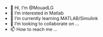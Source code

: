 - 👋 Hi, I’m @MouadLG
- 👀 I’m interested in Matlab
- 🌱 I’m currently learning MATLAB/Simulink
- 💞️ I’m looking to collaborate on ...
- 📫 How to reach me ...

<!---
MouadLG/MouadLG is a ✨ special ✨ repository because its `README.md` (this file) appears on your GitHub profile.
You can click the Preview link to take a look at your changes.
--->
